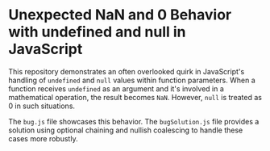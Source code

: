 # Unexpected NaN and 0 Behavior with undefined and null in JavaScript

This repository demonstrates an often overlooked quirk in JavaScript's handling of `undefined` and `null` values within function parameters. When a function receives `undefined` as an argument and it's involved in a mathematical operation, the result becomes `NaN`.  However, `null` is treated as 0 in such situations.

The `bug.js` file showcases this behavior. The `bugSolution.js` file provides a solution using optional chaining and nullish coalescing to handle these cases more robustly.